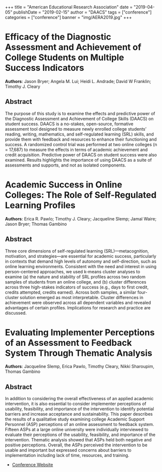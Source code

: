 +++
title = "American Educational Research Association"
date = "2019-04-05"
publishDate = "2019-02-15"
author = "DAACS"
tags = ["conference"]
categories = ["conference"]
banner = "img/AERA2019.jpg"
+++

# Efficacy of the Diagnostic Assessment and Achievement of College Students on Multiple Success Indicators 

**Authors**: Jason Bryer; Angela M. Lui; Heidi L. Andrade; David W Franklin; Timothy J. Cleary

## Abstract

The purpose of this study is to examine the effects and predictive power of the Diagnostic Assessment and Achievement of College Skills (DAACS) on student success. DAACS is a no-stakes, open-source, formative assessment tool designed to measure newly enrolled college students’ reading, writing, mathematics, and self-regulated learning (SRL) skills, and provide them with feedback and resources to enhance their functioning and success. A randomized control trial was performed at two online colleges (n = 17,687) to measure the effects in terms of academic achievement and credit acquisition. Predictive power of DAACS on student success were also examined. Results highlights the importance of using DAACS as a suite of assessments and supports, and not as isolated components. 

# Academic Success in Online Colleges: The Role of Self-Regulated Learning Profiles

**Authors**: Erica R. Pawlo; Timothy J. Cleary; Jacqueline Slemp; Jamal Waire; Jason Bryer; Thomas Gambino

## Abstract

Three core dimensions of self-regulated learning (SRL)—metacognition, motivation, and strategies—are essential for academic success, particularly in contexts that demand high levels of autonomy and self-direction, such as online learning environments. Consistent with the need and interest in using person-centered approaches, we used k-means cluster analyses to examine (a) the nature and stability of SRL profiles across two random samples of students from an online college, and (b) cluster differences across three high-stakes indicators of success (e.g., days to first credit, credits attempted, credits earned). Across both samples, a similar four-cluster solution emerged as most interpretable. Cluster differences in achievement were observed across all dependent variables and revealed advantages of certain profiles. Implications for research and practice are discussed.

# Evaluating Implementer Perceptions of an Assessment to Feedback System Through Thematic Analysis

**Authors**: Jacqueline Slemp, Erica Pawlo, Timothy Cleary, Nikki Sharoupim, Thomas Gambino

## Abstract

In addition to considering the overall effectiveness of an applied academic intervention, it is also essential to consider implementer perceptions of usability, feasibility, and importance of the intervention to identify potential barriers and increase acceptance and sustainability. This paper describes the results of a qualitative study examining college Academic Support Personnel (ASP) perceptions of an online assessment to feedback system. Fifteen ASPs at a large online university were individually interviewed to evaluate their perceptions of the usability, feasibility, and importance of the intervention. Thematic analysis showed that ASPs held both negative and positive perceptions. Overall, the ASPs perceived the intervention to be usable and important but expressed concerns about barriers to implementation including lack of time, resources, and training.

* [Conference Website](https://www.aera.net/Events-Meetings/Annual-Meeting/)

